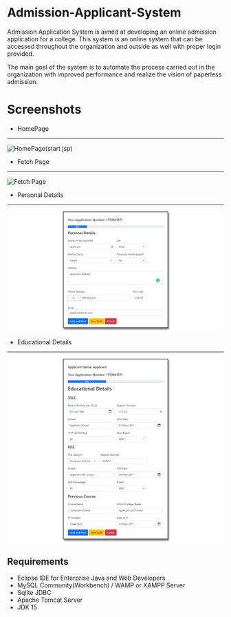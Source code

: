 # Admission-Applicant-System
  Admission Application System is aimed at developing an online admission application for a college. This system is an online system that can be accessed throughout the organization and outside as well with proper login provided.
  
  The main goal of the system is to automate the process carried out in the organization with improved performance and realize the vision of paperless admission.


# Screenshots
- HomePage
----------
![HomePage(start jsp)](https://user-images.githubusercontent.com/52344717/125885951-5c9382b2-7dc6-409a-a172-7d6505a4ccbc.png)
- Fetch Page
------------
![Fetch Page](https://user-images.githubusercontent.com/52344717/125885954-acd04329-879c-42d4-a99e-2152ea8f3f5b.png)
- Personal Details
------------------
![Personal Details](https://github.com/itsmeshibintmz/Admission-Applicant-System/blob/main/Screenshots/Page%202.png)
- Educational Details
---------------------
![Educational Details](https://github.com/itsmeshibintmz/Admission-Applicant-System/blob/main/Screenshots/Page%203.png)

Requirements
------------
- Eclipse IDE for Enterprise Java and Web Developers
- MySQL Community(Workbench) / WAMP or XAMPP Server 
- Sqlite JDBC
- Apache Tomcat Server
- JDK 15
